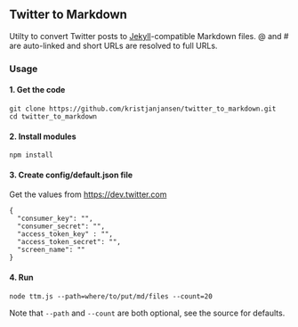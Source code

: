 ## Twitter to Markdown

Utilty to convert Twitter posts to [Jekyll](http://jekyllrb.com)-compatible Markdown files. @ and # are auto-linked and short URLs are resolved to full URLs.

### Usage

#### 1. Get the code

```
git clone https://github.com/kristjanjansen/twitter_to_markdown.git
cd twitter_to_markdown
```

#### 2. Install modules

```
npm install
```

#### 3. Create config/default.json file

Get the values from https://dev.twitter.com

```
{
  "consumer_key": "",
  "consumer_secret": "",
  "access_token_key" : "",
  "access_token_secret": "",
  "screen_name": ""  
}
```

#### 4. Run

```
node ttm.js --path=where/to/put/md/files --count=20
```

Note that ```--path``` and ```--count``` are both optional, see the source for defaults.

